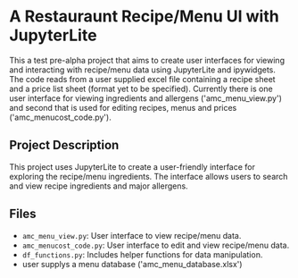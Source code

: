 # A Restauraunt Recipe/Menu UI with JupyterLite

This a test pre-alpha project that aims to create user interfaces for viewing and interacting with recipe/menu data using JupyterLite and ipywidgets. The code reads from a user supplied excel file containing a recipe sheet and a price list sheet (format yet to be specified). Currently there is one user interface for viewing ingredients and allergens ('amc_menu_view.py') and second that is used for editing recipes, menus and prices ('amc_menucost_code.py').

## Project Description

This project uses JupyterLite to create a user-friendly interface for exploring the recipe/menu ingredients. The interface allows users to search and view recipe ingredients and major allergens.

## Files

- `amc_menu_view.py`: User interface to view recipe/menu data.
- `amc_menucost_code.py`: User interface to edit and view recipe/menu data.
- `df_functions.py`: Includes helper functions for data manipulation.
- user supplys a menu database ('amc_menu_database.xlsx')

